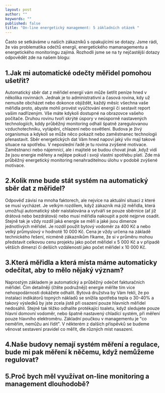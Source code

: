 ```yaml
---
layout: post
author: ""
keywords: ""
published: false
title: "On-line energetický management: 5 základních otázek "
---
```



Často se setkáváme u našich zákazníků s opakujícími se dotazy. Jsme rádi, že vás problematika odečtů energií, energetického mamanagementu a energetického monitoringu zajímá. Rozhodli jsme se na ty nejčastější dotazy odpovědět zde na našem blogu:

## 1.Jak mi automatické odečty měřidel pomohou ušetřit?
Automatický sběr dat z měřidel energií vám může šetřit peníze hned v několika rovinnách. Jednak je to administrativní a časová rovina, kdy už nemusíte obcházet nebo dokonce objiždět, každý měsíc všechna vaše měřidla proto, abyste mohli provést vyúčtování energií či sestavit report vašim nadřízeným. Vše máte kdykoli dostupné na obrazovce vašeho počítače. Druhou rovinu tvoří skrýté úspory v neúsporně nastavených technologiích, kddy průběžný monitoring odhalí špatně zaregulovanou vzduchotechniku, vytápění, chlazení nebo osvětlení. Budova je živý organismus a kdykoli se může něco pokazit nebo zaměstnanec technologii přenastavit. Sběr energetických dat Vám hned napoví jaký vliv mají takové situace na spotřebu. V neposlední řadě je tu rovina zvýšené motivace. Zaměstnanci nebo nájemnící, ale i majitelé se budou chovat jinak ,když vidí že jsou energie měřeny a nejlépe pokud i svoji vlastní spotřebu platí. Zde má průběžný energetický monitoring nenahraditelnou úlohu v podobě zvýšené motivace.

## 2.Kolik mne bude stát systém na automatický sběr dat z měřidel?
Odpověď závisí na mnoha faktorech, ale nejvíce na aktuální situaci z které se musí vycházet. Je velkým rozdílem, když zákazník má již měřidla, která umožňují automatický sběr naistalována a vytváří se pouze sběrnice (ať již drátová nebo bezdrátová) nebo musí měřidla nakoupit a poté nejprve osadit. Stejně tak je vždy rozdíl jaká energie se měří a jaké jsou dimenze jednotlivých měřidel. Je rozdíl použít bytový vodoměr za 400 Kč a nebo velký průmyslový v hodnotě 10 000 Kč. Cena je vždy určena na základě technického řešení, nicméně zákazníkům říkame, že si v průměru mohou představit celkovou cenu projektu jako počet měřidel x 5 000 Kč a v případě větších dimenzí či delších vzdáleností jako počet měřidel x 10 000 Kč.

## 3.Která měřidla a která místa máme automaticky odečítat, aby to mělo nějaký význam?
Naprostým základem je automatický a průběžný odečet fakturačních měřidel. Čim detailněji (čtěte podružněji) energie měříte tím vice nehospodárnosti dokážete odhalit. Bytová družstva by Vám řekli, že po instalaci indikátorů topných nákladů se snížila spotřeba tepla o 30-40% a takový výsledků by jste zcela jistě při osazení pouze hlavních měřidel nedosáhli. Stejně tak těžko odhalíte protékající toaletu, když sledujete pouze hlavní domovní vodoměr, nebo špatně nastavený chladící systém, při měření pouze hlavního elektroměru. Základní poučkou v managementu je "co neměřím, nemůžu ani řídit". V některém z dalších příspěvků se budeme věnovat sestavení pravidel co měřit, dle různých míst nasazení.

## 4.Naše budovy nemají systém měření a regulace, bude mi pak měření k něčemu, když nemůžeme regulovat?


## 5.Proč bych měl využívat on-line monitoring a management dlouhodobě?
